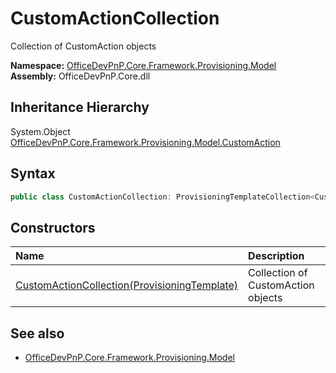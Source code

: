 # CustomActionCollection
Collection of CustomAction objects  

**Namespace:** [OfficeDevPnP.Core.Framework.Provisioning.Model](OfficeDevPnP.Core.Framework.Provisioning.Model.md)  
**Assembly:** OfficeDevPnP.Core.dll  
## Inheritance Hierarchy
System.Object  
    [OfficeDevPnP.Core.Framework.Provisioning.Model.CustomAction](OfficeDevPnP.Core.Framework.Provisioning.Model.CustomAction.md)
## Syntax
```C#
public class CustomActionCollection: ProvisioningTemplateCollection<CustomAction>
```
## Constructors
|**Name**|**Description**|
|:-----|:-----|
| [CustomActionCollection(ProvisioningTemplate)](OfficeDevPnP.Core.Framework.Provisioning.Model.CustomActionCollection.ctor1.md) |  Collection of CustomAction objects 
## See also
- [OfficeDevPnP.Core.Framework.Provisioning.Model](OfficeDevPnP.Core.Framework.Provisioning.Model.md)
